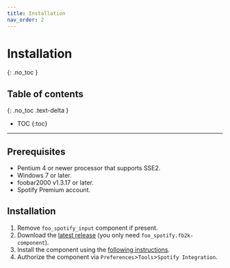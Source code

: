 ```yaml
---
title: Installation
nav_order: 2
---
```


# Installation
{: .no_toc }

## Table of contents
{: .no_toc .text-delta }

* TOC
{:toc}

---

## Prerequisites

 - Pentium 4 or newer processor that supports SSE2.
 - Windows 7 or later.
 - foobar2000 v1.3.17 or later.
 - Spotify Premium account.

## Installation

1. Remove `foo_spotify_input` component if present.
1. Download the [latest release](https://github.com/TheQwertiest/foo_spotify/releases/latest) (you only need `foo_spotify.fb2k-component`).
1. Install the component using the [following instructions](http://wiki.hydrogenaud.io/index.php?title=Foobar2000:How_to_install_a_component).
1. Authorize the component via `Preferences`>`Tools`>`Spotify Integration`.